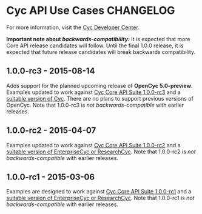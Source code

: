 Cyc API Use Cases CHANGELOG
===========================

For more information, visit the [Cyc Developer Center](http://dev.cyc.com/).

**Important note about _backwards-compatibility:_** It is expected that more Core API release 
candidates will follow. Until the final 1.0.0 release, it is expected that future release candidates
will break backwards compatibility.


1.0.0-rc3 - 2015-08-14
----------------------
Adds support for the planned upcoming release of **OpenCyc 5.0-preview**. Examples updated to work 
against [Cyc Core API Suite 1.0.0-rc3](https://github.com/cycorp/CycCoreAPI/releases/tag/v1.0.0-rc3) and a
[suitable version of Cyc](https://github.com/cycorp/CycAPIExamples/blob/v1.0.0-rc3/README.md#requirements).
There are no plans to support previous versions of OpenCyc. Note that 1.0.0-rc3 is 
_not backwards-compatible_ with earlier releases.


1.0.0-rc2 - 2015-04-07
----------------------
Examples updated to work against 
[Cyc Core API Suite 1.0.0-rc2](https://github.com/cycorp/CycCoreAPI/releases/tag/v1.0.0-rc2) and a 
[suitable version of EnterpriseCyc or ResearchCyc](https://github.com/cycorp/CycAPIExamples/blob/v1.0.0-rc2/README.md#requirements).
Note that 1.0.0-rc2 is _not backwards-compatible_ with earlier releases.


1.0.0-rc1 - 2015-03-06
----------------------
Examples are designed to work against 
[Cyc Core API Suite 1.0.0-rc1](https://github.com/cycorp/CycCoreAPI/releases/tag/v1.0.0-rc1) and a 
[suitable version of EnterpriseCyc or ResearchCyc](https://github.com/cycorp/CycAPIExamples/blob/v1.0.0-rc1/README.md#requirements).
Note that 1.0.0-rc1 is _not backwards-compatible_ with earlier releases.
